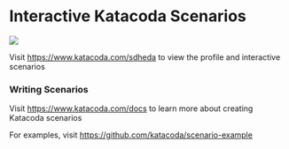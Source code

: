 # Interactive Katacoda Scenarios

[![](http://shields.katacoda.com/katacoda/sdheda/count.svg)](https://www.katacoda.com/sdheda "Get your profile on Katacoda.com")

Visit https://www.katacoda.com/sdheda to view the profile and interactive scenarios

### Writing Scenarios
Visit https://www.katacoda.com/docs to learn more about creating Katacoda scenarios

For examples, visit https://github.com/katacoda/scenario-example
